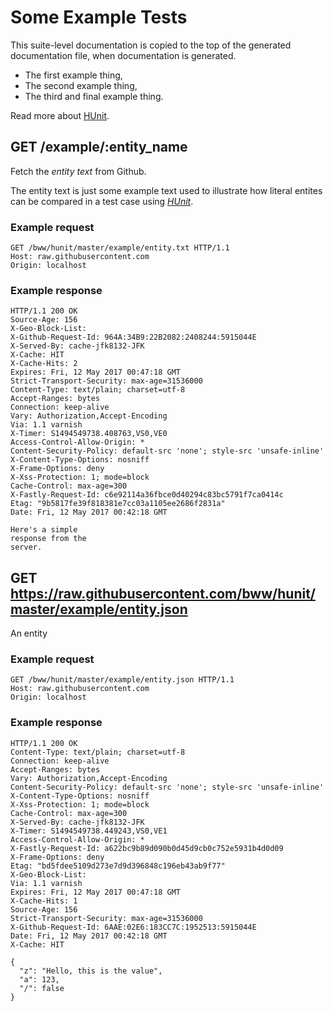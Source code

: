 # Some Example Tests

This suite-level documentation is copied to the top of the generated
documentation file, when documentation is generated.
  
  * The first example thing,
  * The second example thing,
  * The third and final example thing.

Read more about [HUnit](https://github.com/bww/hunit).

## GET /example/:entity_name

Fetch the *entity text* from Github.

The entity text is just some example text used to illustrate how literal
entites can be compared in a test case using [*HUnit*](https://github.com/bww/hunit).

### Example request

```http
GET /bww/hunit/master/example/entity.txt HTTP/1.1
Host: raw.githubusercontent.com
Origin: localhost

```
### Example response

```http
HTTP/1.1 200 OK
Source-Age: 156
X-Geo-Block-List: 
X-Github-Request-Id: 964A:34B9:22B2082:2408244:5915044E
X-Served-By: cache-jfk8132-JFK
X-Cache: HIT
X-Cache-Hits: 2
Expires: Fri, 12 May 2017 00:47:18 GMT
Strict-Transport-Security: max-age=31536000
Content-Type: text/plain; charset=utf-8
Accept-Ranges: bytes
Connection: keep-alive
Vary: Authorization,Accept-Encoding
Via: 1.1 varnish
X-Timer: S1494549738.408763,VS0,VE0
Access-Control-Allow-Origin: *
Content-Security-Policy: default-src 'none'; style-src 'unsafe-inline'
X-Content-Type-Options: nosniff
X-Frame-Options: deny
X-Xss-Protection: 1; mode=block
Cache-Control: max-age=300
X-Fastly-Request-Id: c6e92114a36fbce0d40294c83bc5791f7ca0414c
Etag: "9b5817fe39f818381e7cc03a1105ee2686f2831a"
Date: Fri, 12 May 2017 00:42:18 GMT

Here's a simple
response from the
server.
```


## GET https://raw.githubusercontent.com/bww/hunit/master/example/entity.json

An entity

### Example request

```http
GET /bww/hunit/master/example/entity.json HTTP/1.1
Host: raw.githubusercontent.com
Origin: localhost

```
### Example response

```http
HTTP/1.1 200 OK
Content-Type: text/plain; charset=utf-8
Connection: keep-alive
Accept-Ranges: bytes
Vary: Authorization,Accept-Encoding
Content-Security-Policy: default-src 'none'; style-src 'unsafe-inline'
X-Content-Type-Options: nosniff
X-Xss-Protection: 1; mode=block
Cache-Control: max-age=300
X-Served-By: cache-jfk8132-JFK
X-Timer: S1494549738.449243,VS0,VE1
Access-Control-Allow-Origin: *
X-Fastly-Request-Id: a622bc9b89d090b0d45d9cb0c752e5931b4d0d09
X-Frame-Options: deny
Etag: "bd5fdee5109d273e7d9d396848c196eb43ab9f77"
X-Geo-Block-List: 
Via: 1.1 varnish
Expires: Fri, 12 May 2017 00:47:18 GMT
X-Cache-Hits: 1
Source-Age: 156
Strict-Transport-Security: max-age=31536000
X-Github-Request-Id: 6AAE:02E6:183CC7C:1952513:5915044E
Date: Fri, 12 May 2017 00:42:18 GMT
X-Cache: HIT

{
  "z": "Hello, this is the value",
  "a": 123,
  "/": false
}
```



